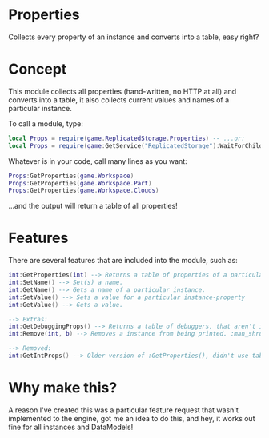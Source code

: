 # Properties
Collects every property of an instance and converts into a table, easy right?

# Concept

This module collects all properties (hand-written, no HTTP at all) and converts into a table, it also collects current values and names of a particular instance.

To call a module, type:

```lua
local Props = require(game.ReplicatedStorage.Properties) -- ...or:
local Props = require(game:GetService("ReplicatedStorage"):WaitForChild("Properties"))
```

Whatever is in your code, call many lines as you want:

```lua
Props:GetProperties(game.Workspace)
Props:GetProperties(game.Workspace.Part)
Props:GetProperties(game.Workspace.Clouds)
```

...and the output will return a table of all properties!

# Features

There are several features that are included into the module, such as:

```lua
int:GetProperties(int) --> Returns a table of properties of a particular instance.
int:SetName() --> Set(s) a name.
int:GetName() --> Gets a name of a particular instance.
int:SetValue() --> Sets a value for a particular instance-property
int:GetValue() --> Gets a value.

--> Extras:
int:GetDebuggingProps() --> Returns a table of debuggers, that aren't instances.
int:Remove(int, b) --> Removes a instance from being printed. :man_shrugging:

--> Removed:
int:GetIntProps() --> Older version of :GetProperties(), didn't use tables whatsoever
```

# Why make this?

A reason I've created this was a particular feature request that wasn't implemented to the engine, got me an idea to do this, and hey, it works out fine for all instances and DataModels!
